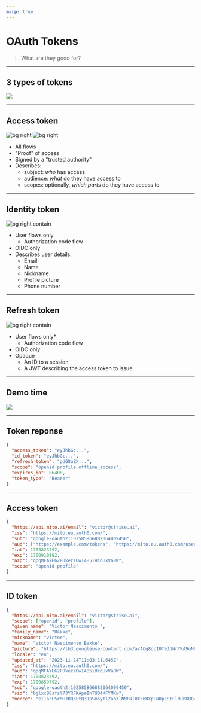 ```yaml
---
marp: true
---
```


# OAuth Tokens

> What are they good for?

---

## 3 types of tokens

![](https://github.com/Gipphe/presentations/blob/main/2023-11-27%20-%20OAuth%20Tokens/img/bring-it-on-kuzco.gif?raw=true)

---

## Access token

![bg right](https://github.com/Gipphe/presentations/blob/main/2023-11-27%20-%20OAuth%20Tokens/img/gate.jpg?raw=true)
![bg right](./img/gate.jpg)

- All flows
- "Proof" of access
- Signed by a "trusted authority"
- Describes:
  - subject: _who_ has access
  - audience: _what_ do they have access to
  - scopes: optionally, _which parts_ do they have access to

---

## Identity token

![bg right contain](https://github.com/Gipphe/presentations/blob/main/2023-11-27%20-%20OAuth%20Tokens/img/passport.jpg?raw=true)

- User flows only
  - Authorization code flow
- OIDC only
- Describes user details:
  - Email
  - Name
  - Nickname
  - Profile picture
  - Phone number

---

## Refresh token

![bg right contain](https://github.com/Gipphe/presentations/blob/main/2023-11-27%20-%20OAuth%20Tokens/img/refresh_tokens.jpg?raw=true)

- User flows only\*
  - Authorization code flow
- OIDC only
- Opaque
  - An ID to a session
  - A JWT describing the access token to issue

---

## Demo time

![](https://github.com/Gipphe/presentations/blob/main/2023-11-27%20-%20OAuth%20Tokens/img/NH9FsJ9.gif?raw=true)

---

## Token reponse

```json
{
  "access_token": "eyJhbGc...",
  "id_token": "eyJhbGc...",
  "refresh_token": "pdG8uZX...",
  "scope": "openid profile offline_access",
  "expires_in": 86400,
  "token_type": "Bearer"
}
```

---

## Access token

```json
{
  "https://api.mito.ai/email": "victor@strise.ai",
  "iss": "https://mito.eu.auth0.com/",
  "sub": "google-oauth2|102585866882064009450",
  "aud": ["https://example.com/tokens", "https://mito.eu.auth0.com/userinfo"],
  "iat": 1700823792,
  "exp": 1700910192,
  "azp": "qpqMFAYEG2FOkezzOwI4B5iHcoUxVa8W",
  "scope": "openid profile"
}
```

---

## ID token

```json
{
  "https://api.mito.ai/email": "victor@strise.ai",
  "scope": ["openid", "profile"],
  "given_name": "Victor Nascimento ",
  "family_name": "Bakke",
  "nickname": "victor",
  "name": "Victor Nascimento Bakke",
  "picture": "https://lh3.googleusercontent.com/a/ACg8ocI0TeJdNrYKA9oNbuSu-Bc0R4ReZK7cCZJUI85Z-8k-=s96-c",
  "locale": "en",
  "updated_at": "2023-11-24T11:03:11.645Z",
  "iss": "https://mito.eu.auth0.com/",
  "aud": "qpqMFAYEG2FOkezzOwI4B5iHcoUxVa8W",
  "iat": 1700823792,
  "exp": 1700859792,
  "sub": "google-oauth2|102585866882064009450",
  "sid": "bjlxcB8sfzl73YRFKApaIhTU04KFYMKw",
  "nonce": "ei1ncC5rMHJBQ3EtQ3JpSmsyTlZabXlNMFNlUX56RXpLN0pESTFldUhKUQ=="
}
```
